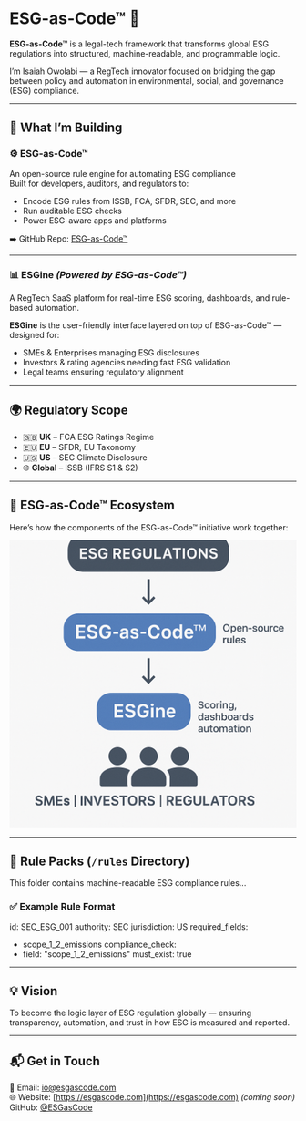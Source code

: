 # ESG-as-Code™ 🧩

**ESG-as-Code™** is a legal-tech framework that transforms global ESG regulations into structured, machine-readable, and programmable logic.

I’m Isaiah Owolabi — a RegTech innovator focused on bridging the gap between policy and automation in environmental, social, and governance (ESG) compliance.

---

## 🔧 What I’m Building

### ⚙️ ESG-as-Code™  
An open-source rule engine for automating ESG compliance  
Built for developers, auditors, and regulators to:
- Encode ESG rules from ISSB, FCA, SFDR, SEC, and more
- Run auditable ESG checks
- Power ESG-aware apps and platforms

➡️ GitHub Repo: [ESG-as-Code™](https://github.com/ESGasCode/esgascode)

---

### 📊 ESGine *(Powered by ESG-as-Code™)*  
A RegTech SaaS platform for real-time ESG scoring, dashboards, and rule-based automation.

**ESGine** is the user-friendly interface layered on top of ESG-as-Code™ — designed for:
- SMEs & Enterprises managing ESG disclosures
- Investors & rating agencies needing fast ESG validation
- Legal teams ensuring regulatory alignment

---

## 🌍 Regulatory Scope

- 🇬🇧 **UK** – FCA ESG Ratings Regime  
- 🇪🇺 **EU** – SFDR, EU Taxonomy  
- 🇺🇸 **US** – SEC Climate Disclosure  
- 🌐 **Global** – ISSB (IFRS S1 & S2)

---

## 🧠 ESG-as-Code™ Ecosystem

Here’s how the components of the ESG-as-Code™ initiative work together:

![ESG-as-Code Ecosystem](A_flowchart-style_diagram_in_black_and_white_illus.png)

---

## 📁 Rule Packs (`/rules` Directory)

This folder contains machine-readable ESG compliance rules...

### ✅ Example Rule Format

id: SEC_ESG_001
authority: SEC
jurisdiction: US
required_fields:
  - scope_1_2_emissions
compliance_check:
  - field: "scope_1_2_emissions"
    must_exist: true

---

## 💡 Vision

To become the logic layer of ESG regulation globally — ensuring transparency, automation, and trust in how ESG is measured and reported.

---

## 📬 Get in Touch

📧 Email: io@esgascode.com  
🌐 Website: [https://esgascode.com](https://esgascode.com) *(coming soon)*  
GitHub: [@ESGasCode](https://github.com/ESGasCode)

